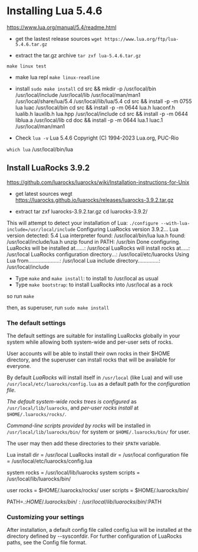 # Installing Lua 5.4.6

https://www.lua.org/manual/5.4/readme.html

* get the lastest release sources
`wget https://www.lua.org/ftp/lua-5.4.6.tar.gz`

* extract the tar.gz archive
`tar zxf lua-5.4.6.tar.gz`

`make linux test`

* make lua repl
`make linux-readline`

* install
`sudo make install`
cd src && mkdir -p 
  /usr/local/bin
  /usr/local/include
  /usr/local/lib
  /usr/local/man/man1
  /usr/local/share/lua/5.4
  /usr/local/lib/lua/5.4
cd src && install -p -m 0755 lua luac /usr/local/bin
cd src && install -p -m 0644 lua.h luaconf.h lualib.h lauxlib.h lua.hpp /usr/local/include
cd src && install -p -m 0644 liblua.a /usr/local/lib
cd doc && install -p -m 0644 lua.1 luac.1 /usr/local/man/man1

* Check
`lua -v`
Lua 5.4.6  Copyright (C) 1994-2023 Lua.org, PUC-Rio

`which lua`
/usr/local/bin/lua


## Install LuaRocks 3.9.2

https://github.com/luarocks/luarocks/wiki/Installation-instructions-for-Unix

* get latest sources
wegt https://luarocks.github.io/luarocks/releases/luarocks-3.9.2.tar.gz

* extract
tar zxf luarocks-3.9.2.tar.gz
cd luarocks-3.9.2/

This will attempt to detect your installation of Lua:
`./configure --with-lua-include=/usr/local/include`
  Configuring LuaRocks version 3.9.2...
  Lua version detected: 5.4
  Lua interpreter found: /usr/local/bin/lua
  lua.h found: /usr/local/include/lua.h
  unzip found in PATH: /usr/bin
  Done configuring.
  LuaRocks will be installed at......: /usr/local
  LuaRocks will install rocks at.....: /usr/local
  LuaRocks configuration directory...: /usr/local/etc/luarocks
  Using Lua from.....................: /usr/local
  Lua include directory..............: /usr/local/include
  * Type `make` and `make install`:
    to install to /usr/local as usual
  * Type `make bootstrap`:
    to install LuaRocks into /usr/local as a rock

so run
`make`

then, as superuser, run
`sudo make install`

### The default settings

The default settings are suitable for installing LuaRocks globally in your system while allowing both system-wide and per-user sets of rocks.

User accounts will be able to install their own rocks in their $HOME directory, and the superuser can install rocks that will be available for everyone.

By default *LuaRocks* will install itself in `/usr/local` (like Lua) and will use `/usr/local/etc/luarocks/config.lua` as a default path for the *configuration file*.

*The default system-wide rocks trees is configured* as `/usr/local/lib/luarocks`, and *per-user rocks install* at `$HOME/.luarocks/rocks/`.

*Command-line scripts provided by rocks* will be installed in `/usr/local/lib/luarocks/bin/` for system or `$HOME/.luarocks/bin/` for user.

The user may then add these directories to their `$PATH` variable.

Lua install dir      = /usr/local
LuaRocks install dir = /usr/local
configuration file   = /usr/local/etc/luarocks/config.lua

system rocks         = /usr/local/lib/luarocks
system scripts       = /usr/local/lib/luarocks/bin/

user rocks           = $HOME/.luarocks/rocks/
user scripts         = $HOME/.luarocks/bin/

PATH=.:$HOME/.luarocks/bin/:/usr/local/lib/luarocks/bin/:$PATH

### Customizing your settings

After installation, a default config file called config.lua will be installed at the directory defined by --sysconfdir. For further configuration of LuaRocks paths, see the Config file format.
